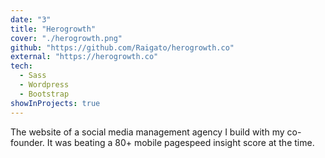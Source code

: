 ```yaml
---
date: "3"
title: "Herogrowth"
cover: "./herogrowth.png"
github: "https://github.com/Raigato/herogrowth.co"
external: "https://herogrowth.co"
tech:
  - Sass
  - Wordpress
  - Bootstrap
showInProjects: true
---
```


The website of a social media management agency I build with my co-founder. It was beating a 80+ mobile pagespeed insight score at the time.
